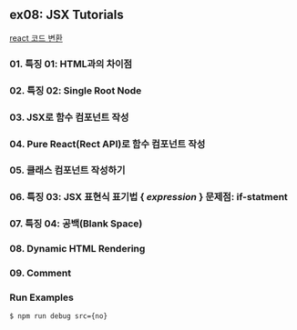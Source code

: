 ## ex08: JSX Tutorials

[react 코드 변환](https://babeljs.io/repl)

### 01. 특징 01: HTML과의 차이점
### 02. 특징 02: Single Root Node
### 03. JSX로 함수 컴포넌트 작성
### 04. Pure React(Rect API)로 함수 컴포넌트 작성
### 05. 클래스 컴포넌트 작성하기
### 06. 특징 03: JSX 표현식 표기법 { _expression_ } 문제점: if-statment
### 07. 특징 04: 공백(Blank Space)
### 08. Dynamic HTML Rendering
### 09. Comment

### Run Examples
```bash
$ npm run debug src={no}
```